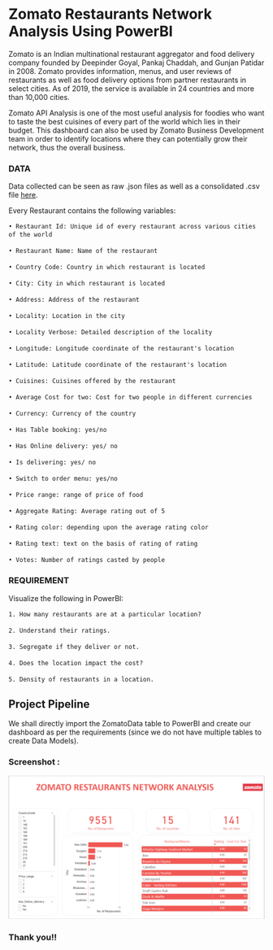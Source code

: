 
# Zomato Restaurants Network Analysis Using PowerBI

Zomato is an Indian multinational restaurant aggregator and food delivery company founded by Deepinder Goyal, Pankaj Chaddah, and Gunjan Patidar in 2008. Zomato provides information, menus, and user reviews of restaurants as well as food delivery options from partner restaurants in select cities. As of 2019, the service is available in 24 countries and more than 10,000 cities.

Zomato API Analysis is one of the most useful analysis for foodies who want to taste the best cuisines of every part of the world which lies in their budget. This dashboard can also be used by Zomato Business Development team in order to identify locations where they can potentially grow their network, thus the overall business.

### DATA
Data collected can be seen as raw .json files as well as a consolidated .csv file [here](https://www.kaggle.com/shrutimehta/zomato-restaurants-data).

Every Restaurant contains the following variables:

    • Restaurant Id: Unique id of every restaurant across various cities of the world
    
    • Restaurant Name: Name of the restaurant
    
    • Country Code: Country in which restaurant is located
    
    • City: City in which restaurant is located
    
    • Address: Address of the restaurant
   
    • Locality: Location in the city
    
    • Locality Verbose: Detailed description of the locality
    
    • Longitude: Longitude coordinate of the restaurant's location
    
    • Latitude: Latitude coordinate of the restaurant's location
    
    • Cuisines: Cuisines offered by the restaurant
    
    • Average Cost for two: Cost for two people in different currencies
   
    • Currency: Currency of the country
    
    • Has Table booking: yes/no
   
    • Has Online delivery: yes/ no
   
    • Is delivering: yes/ no
   
    • Switch to order menu: yes/no
    
    • Price range: range of price of food
    
    • Aggregate Rating: Average rating out of 5
    
    • Rating color: depending upon the average rating color
    
    • Rating text: text on the basis of rating of rating
   
    • Votes: Number of ratings casted by people

### REQUIREMENT
Visualize the following in PowerBI:

    1. How many restaurants are at a particular location?

    2. Understand their ratings.

    3. Segregate if they deliver or not.   

    4. Does the location impact the cost?

    5. Density of restaurants in a location.

## Project Pipeline

We shall directly import the ZomatoData table to PowerBI and create our dashboard as per the requirements (since we do not have multiple tables to create Data Models).




### Screenshot :



![alt text](https://github.com/AGK89/PortfolioProjects/blob/main/Zomato%20Restaurants%20Network%20Analysis%20-%20PowerBI/images/Dashboard.PNG)


### Thank you!!
